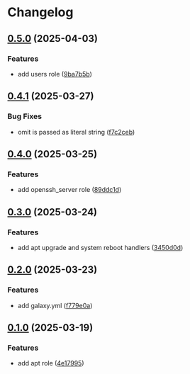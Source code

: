 # Changelog

## [0.5.0](https://github.com/xebis/ansible-collection/compare/v0.4.1...v0.5.0) (2025-04-03)

### Features

* add users role ([9ba7b5b](https://github.com/xebis/ansible-collection/commit/9ba7b5b46f9116b6b21007b8f08e94e02cbe23d7))

## [0.4.1](https://github.com/xebis/ansible-collection/compare/v0.4.0...v0.4.1) (2025-03-27)

### Bug Fixes

* omit is passed as literal string ([f7c2ceb](https://github.com/xebis/ansible-collection/commit/f7c2ceb700f075708240094079338bbd3547f734))

## [0.4.0](https://github.com/xebis/ansible-collection/compare/v0.3.0...v0.4.0) (2025-03-25)

### Features

* add openssh_server role ([89ddc1d](https://github.com/xebis/ansible-collection/commit/89ddc1d52ad000b74ce85060d9c08356136b4377))

## [0.3.0](https://github.com/xebis/ansible-collection/compare/v0.2.0...v0.3.0) (2025-03-24)

### Features

* add apt upgrade and system reboot handlers ([3450d0d](https://github.com/xebis/ansible-collection/commit/3450d0dfa733724d9448ee056b2d94f599d446b1))

## [0.2.0](https://github.com/xebis/ansible-collection/compare/v0.1.0...v0.2.0) (2025-03-23)

### Features

* add galaxy.yml ([f779e0a](https://github.com/xebis/ansible-collection/commit/f779e0ab61b1251169e76d7783a6698ce30ab282))

## [0.1.0](https://github.com/xebis/ansible-collection/compare/v0.0.0...v0.1.0) (2025-03-19)

### Features

* add apt role ([4e17995](https://github.com/xebis/ansible-collection/commit/4e1799539f214522e8c0320705aaddc1ac2b0280))
